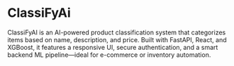 # ClassiFyAi
ClassiFyAI is an AI-powered product classification system that categorizes items based on name, description, and price. Built with FastAPI, React, and XGBoost, it features a responsive UI, secure authentication, and a smart backend ML pipeline—ideal for e-commerce or inventory automation.
